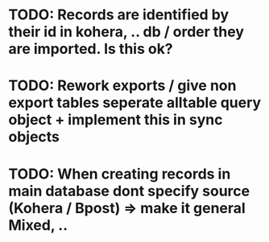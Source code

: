 # TODO: Records are identified by their id in kohera, .. db / order they are imported. Is this ok?

# TODO: Rework exports / give non export tables seperate alltable query object + implement this in sync objects

# TODO: When creating records in main database dont specify source (Kohera / Bpost) => make it general Mixed, ..